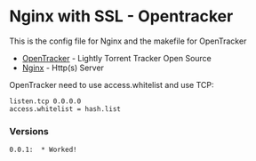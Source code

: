 # Nginx with SSL - Opentracker 

This is the config file for Nginx and the makefile for OpenTracker

* [OpenTracker](http://erdgeist.org/arts/software/opentracker/) - Lightly Torrent Tracker Open Source
* [Nginx](https://www.nginx.com/resources/wiki/) - Http(s) Server

OpenTracker need to use access.whitelist and use TCP: 
```
listen.tcp 0.0.0.0
access.whitelist = hash.list
```

### Versions

```
0.0.1:	* Worked!
```






